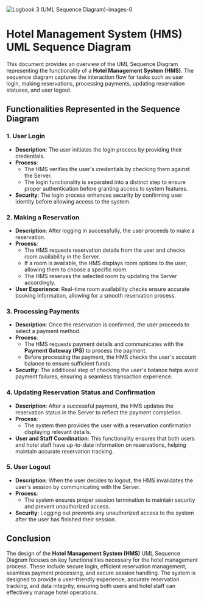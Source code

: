 ![Logbook 3 (UML Sequence Diagram)-images-0](https://github.com/user-attachments/assets/398fac4d-2ea2-44e5-8a62-51a467a129d0)

# Hotel Management System (HMS) UML Sequence Diagram

This document provides an overview of the UML Sequence Diagram representing the functionality of a **Hotel Management System (HMS)**. The sequence diagram captures the interaction flow for tasks such as user login, making reservations, processing payments, updating reservation statuses, and user logout.

## Functionalities Represented in the Sequence Diagram

### 1. **User Login**
   - **Description**: The user initiates the login process by providing their credentials.
   - **Process**:
     - The HMS verifies the user's credentials by checking them against the Server.
     - The login functionality is separated into a distinct step to ensure proper authentication before granting access to system features.
   - **Security**: The login process enhances security by confirming user identity before allowing access to the system.

### 2. **Making a Reservation**
   - **Description**: After logging in successfully, the user proceeds to make a reservation.
   - **Process**:
     - The HMS requests reservation details from the user and checks room availability in the Server.
     - If a room is available, the HMS displays room options to the user, allowing them to choose a specific room.
     - The HMS reserves the selected room by updating the Server accordingly.
   - **User Experience**: Real-time room availability checks ensure accurate booking information, allowing for a smooth reservation process.

### 3. **Processing Payments**
   - **Description**: Once the reservation is confirmed, the user proceeds to select a payment method.
   - **Process**:
     - The HMS requests payment details and communicates with the **Payment Gateway (PG)** to process the payment.
     - Before processing the payment, the HMS checks the user's account balance to ensure sufficient funds.
   - **Security**: The additional step of checking the user's balance helps avoid payment failures, ensuring a seamless transaction experience.

### 4. **Updating Reservation Status and Confirmation**
   - **Description**: After a successful payment, the HMS updates the reservation status in the Server to reflect the payment completion.
   - **Process**:
     - The system then provides the user with a reservation confirmation displaying relevant details.
   - **User and Staff Coordination**: This functionality ensures that both users and hotel staff have up-to-date information on reservations, helping maintain accurate reservation tracking.

### 5. **User Logout**
   - **Description**: When the user decides to logout, the HMS invalidates the user's session by communicating with the Server.
   - **Process**:
     - The system ensures proper session termination to maintain security and prevent unauthorized access.
   - **Security**: Logging out prevents any unauthorized access to the system after the user has finished their session.

## Conclusion
The design of the **Hotel Management System (HMS)** UML Sequence Diagram focuses on key functionalities necessary for the hotel management process. These include secure login, efficient reservation management, seamless payment processing, and secure session handling. The system is designed to provide a user-friendly experience, accurate reservation tracking, and data integrity, ensuring both users and hotel staff can effectively manage hotel operations.

